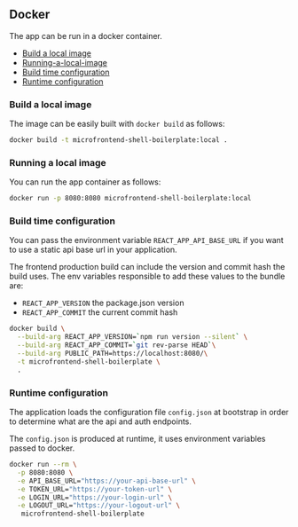 ## Docker

The app can be run in a docker container.

- [Build a local image](build-a-local-image)
- [Running-a-local-image](running-a-local-image)
- [Build time configuration](build-time-configuration)
- [Runtime configuration](runtime-configuration)

### Build a local image

The image can be easily built with `docker build` as follows:

```bash
docker build -t microfrontend-shell-boilerplate:local .
```

### Running a local image

You can run the app container as follows:

```bash
docker run -p 8080:8080 microfrontend-shell-boilerplate:local
```

### Build time configuration

You can pass the environment variable `REACT_APP_API_BASE_URL` if you want to use a static api base url in your application.

The frontend production build can include the version and commit hash the build uses.
The env variables responsible to add these values to the bundle are:

- `REACT_APP_VERSION` the package.json version
- `REACT_APP_COMMIT` the current commit hash

```bash
docker build \
  --build-arg REACT_APP_VERSION=`npm run version --silent` \
  --build-arg REACT_APP_COMMIT=`git rev-parse HEAD`\
  --build-arg PUBLIC_PATH=https://localhost:8080/\
  -t microfrontend-shell-boilerplate \
  .
```

### Runtime configuration

The application loads the configuration file `config.json` at bootstrap in order to determine what are the api and auth endpoints.

The `config.json` is produced at runtime, it uses environment variables passed to docker.

```bash
docker run --rm \
  -p 8080:8080 \
  -e API_BASE_URL="https://your-api-base-url" \
  -e TOKEN_URL="https://your-token-url" \
  -e LOGIN_URL="https://your-login-url" \
  -e LOGOUT_URL="https://your-logout-url" \
   microfrontend-shell-boilerplate
```